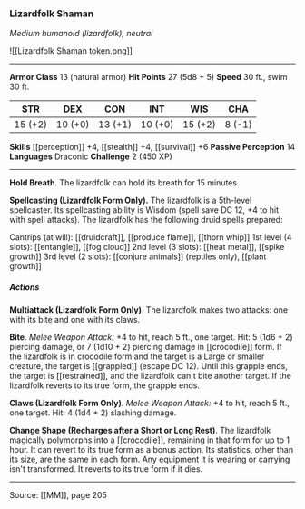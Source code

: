 ### Lizardfolk Shaman
_Medium humanoid (lizardfolk), neutral_

![[Lizardfolk Shaman token.png]]




---

**Armor Class** 13 (natural armor)
**Hit Points** 27 (5d8 + 5)
**Speed** 30 ft., swim 30 ft.

| STR     | DEX     | CON     | INT     | WIS     | CHA     |
|---------|---------|---------|---------|---------|---------|
| 15 (+2) | 10 (+0) | 13 (+1) | 10 (+0) | 15 (+2) | 8 (-1) |

**Skills** [[perception]] +4, [[stealth]] +4, [[survival]] +6
**Passive Perception** 14
**Languages** Draconic
**Challenge** 2 (450 XP)

---

**Hold Breath**. The lizardfolk can hold its breath for 15 minutes.

**Spellcasting (Lizardfolk Form Only).** The lizardfolk is a 5th-level spellcaster. Its spellcasting ability is Wisdom (spell save DC 12, +4 to hit with spell attacks). The lizardfolk has the following druid spells prepared:

Cantrips (at will): [[druidcraft]], [[produce flame]], [[thorn whip]]
1st level (4 slots): [[entangle]], [[fog cloud]]
2nd level (3 slots): [[heat metal]], [[spike growth]]
3rd level (2 slots): [[conjure animals]] (reptiles only), [[plant growth]]

##### Actions
**Multiattack (Lizardfolk Form Only)**. The lizardfolk makes two attacks: one with its bite and one with its claws.

**Bite**. _Melee Weapon Attack:_ +4 to hit, reach 5 ft., one target. Hit: 5 (1d6 + 2) piercing damage, or 7 (1d10 + 2) piercing damage in [[crocodile]] form. If the lizardfolk is in crocodile form and the target is a Large or smaller creature, the target is [[grappled]] (escape DC 12). Until this grapple ends, the target is [[restrained]], and the lizardfolk can't bite another target. If the lizardfolk reverts to its true form, the grapple ends.

**Claws (Lizardfolk Form Only)**. _Melee Weapon Attack:_ +4 to hit, reach 5 ft., one target. Hit: 4 (1d4 + 2) slashing damage.

**Change Shape (Recharges after a Short or Long Rest)**. The lizardfolk magically polymorphs into a [[crocodile]], remaining in that form for up to 1 hour. It can revert to its true form as a bonus action. Its statistics, other than its size, are the same in each form. Any equipment it is wearing or carrying isn't transformed. It reverts to its true form if it dies.


---

Source: [[MM]], page 205